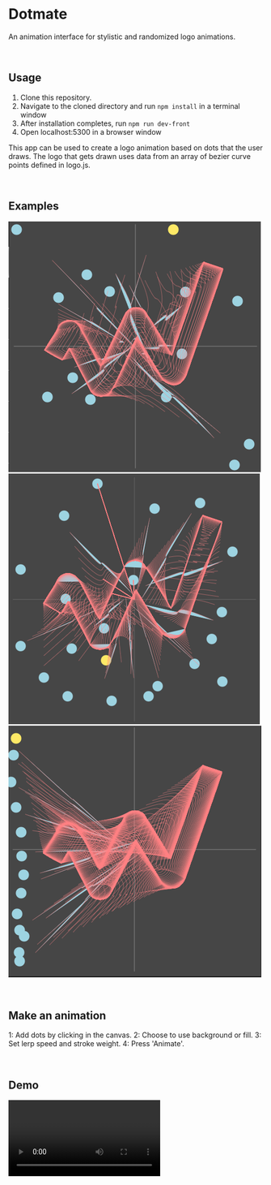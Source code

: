 # Dotmate
An animation interface for stylistic and randomized logo animations.

&nbsp;
## Usage
1. Clone this repository.
2. Navigate to the cloned directory and run `npm install` in a terminal window
3. After installation completes, run `npm run dev-front`
4. Open localhost:5300 in a browser window

This app can be used to create a logo animation based on dots that the user draws.
The logo that gets drawn uses data from an array of bezier curve points defined in logo.js.

&nbsp;
## Examples
![alt text](./public/img/logo-drawing-1.png)
![alt text](./public/img/logo-drawing-2.png)
![alt text](./public/img/logo-drawing-3.png)

&nbsp;
## Make an animation
1: Add dots by clicking in the canvas.
2: Choose to use background or fill.
3: Set lerp speed and stroke weight.
4: Press 'Animate'.

&nbsp;
## Demo
![alt text](./public/img/dotmate-demo.mp4)
